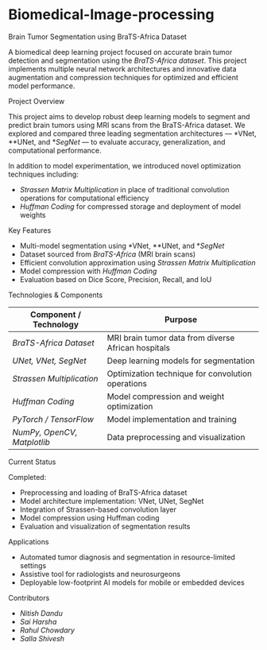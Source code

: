 # Biomedical-Image-processing

Brain Tumor Segmentation using BraTS-Africa Dataset

A biomedical deep learning project focused on accurate brain tumor detection and segmentation using the *BraTS-Africa dataset*. This project implements multiple neural network architectures and innovative data augmentation and compression techniques for optimized and efficient model performance.


Project Overview

This project aims to develop robust deep learning models to segment and predict brain tumors using MRI scans from the BraTS-Africa dataset. We explored and compared three leading segmentation architectures — *VNet, **UNet, and **SegNet* — to evaluate accuracy, generalization, and computational performance.

In addition to model experimentation, we introduced novel optimization techniques including:

- *Strassen Matrix Multiplication* in place of traditional convolution operations for computational efficiency
- *Huffman Coding* for compressed storage and deployment of model weights

Key Features

- Multi-model segmentation using *VNet, **UNet, and **SegNet*
- Dataset sourced from *BraTS-Africa* (MRI brain scans)
- Efficient convolution approximation using *Strassen Matrix Multiplication*
- Model compression with *Huffman Coding*
- Evaluation based on Dice Score, Precision, Recall, and IoU

 Technologies & Components

| Component / Technology          | Purpose                                              |
|---------------------------------|------------------------------------------------------|
| *BraTS-Africa Dataset*        | MRI brain tumor data from diverse African hospitals  |
| *UNet, VNet, SegNet*          | Deep learning models for segmentation                |
| *Strassen Multiplication*     | Optimization technique for convolution operations    |
| *Huffman Coding*              | Model compression and weight optimization            |
| *PyTorch / TensorFlow*        | Model implementation and training                    |
| *NumPy, OpenCV, Matplotlib*   | Data preprocessing and visualization                 |

Current Status

Completed:
- Preprocessing and loading of BraTS-Africa dataset
- Model architecture implementation: VNet, UNet, SegNet
- Integration of Strassen-based convolution layer
- Model compression using Huffman coding
- Evaluation and visualization of segmentation results

Applications

- Automated tumor diagnosis and segmentation in resource-limited settings
- Assistive tool for radiologists and neurosurgeons
- Deployable low-footprint AI models for mobile or embedded devices

Contributors

- *Nitish Dandu*
- *Sai Harsha*
- *Rahul Chowdary*
- *Salla Shivesh*

